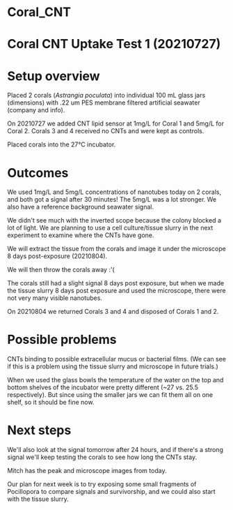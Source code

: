 # Coral_CNT

# Coral CNT Uptake Test 1 (20210727)

# Setup overview

Placed 2 corals (*Astrangia poculata*) into individual 100 mL glass jars (dimensions) with .22 um PES membrane filtered artificial seawater (company and info).  

On 20210727 we added CNT lipid sensor at 1mg/L for Coral 1 and 5mg/L for Coral 2. Corals 3 and 4 received no CNTs and were kept as controls.

Placed corals into the 27°C incubator.

# Outcomes

We used 1mg/L and 5mg/L concentrations of nanotubes today on 2 corals, and both got a signal after 30 minutes! The 5mg/L was a lot stronger. We also have a reference background seawater signal.

We didn't see much with the inverted scope because the colony blocked a lot of light. We are planning to use a cell culture/tissue slurry in the next experiment to examine where the CNTs have gone.

We will extract the tissue from the corals and image it under the microscope 8 days post-exposure (20210804).

We will then throw the corals away :'(

The corals still had a slight signal 8 days post exposure, but when we made the tissue slurry 8 days post exposure and used the microscope, there were not very many visible nanotubes.

On 20210804 we returned Corals 3 and 4 and disposed of Corals 1 and 2.

# Possible problems

CNTs binding to possible extracellular mucus or bacterial films. (We can see if this is a problem using the tissue slurry and microscope in future trials.)

When we used the glass bowls the temperature of the water on the top and bottom shelves of the incubator were pretty different (~27 vs. 25.5 respectively). But since using the smaller jars we can fit them all on one shelf, so it should be fine now.

# Next steps

We'll also look at the signal tomorrow after 24 hours, and if there's a strong signal we'll keep testing the corals to see how long the CNTs stay.  

Mitch has the peak and microscope images from today.

Our plan for next week is to try exposing some small fragments of Pocillopora to compare signals and survivorship, and we could also start with the tissue slurry.
